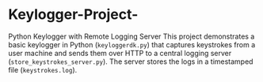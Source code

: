 # Keylogger-Project-
 Python Keylogger with Remote Logging Server  This project demonstrates a basic keylogger in Python (`keyloggerdk.py`) that captures keystrokes from a user machine and sends them over HTTP to a central logging server (`store_keystrokes_server.py`). The server stores the logs in a timestamped file (`keystrokes.log`).
